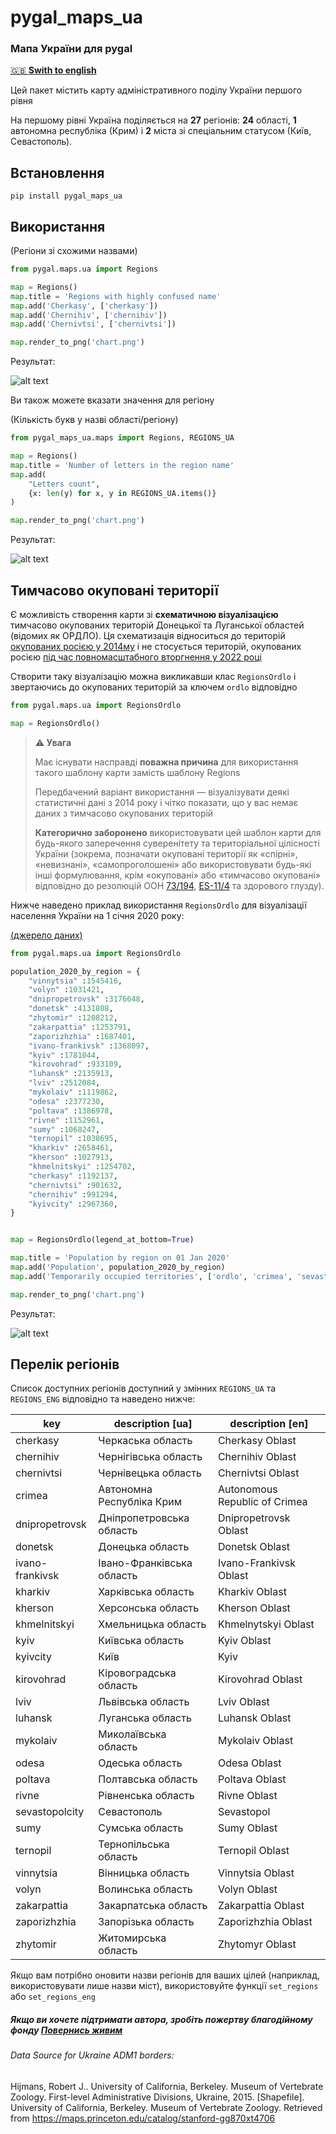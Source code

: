 # pygal_maps_ua
### Мапа України для pygal

[🇬🇧 **Swith to english**](./README.md)

Цей пакет містить карту адміністративного поділу України першого рівня

На першому рівні Україна поділяється на **27** регіонів: **24** області, **1** автономна республіка (Крим) і **2** міста зі спеціальним статусом (Київ, Севастополь).

## Встановлення

```
pip install pygal_maps_ua
```

## Використання

(Регіони зі схожими назвами)

```python
from pygal.maps.ua import Regions

map = Regions()
map.title = 'Regions with highly confused name'
map.add('Cherkasy', ['cherkasy'])
map.add('Сhernihiv', ['chernihiv'])
map.add('Сhernivtsi', ['chernivtsi'])

map.render_to_png('chart.png')
```

Результат:

![alt text](img/map1.png)

Ви також можете вказати значення для регіону

(Кількість букв у назві області/регіону)

```python
from pygal_maps_ua.maps import Regions, REGIONS_UA

map = Regions()
map.title = 'Number of letters in the region name'
map.add(
    "Letters count", 
    {x: len(y) for x, y in REGIONS_UA.items()}
)

map.render_to_png('chart.png')
```

Результат:

![alt text](img/map2.png)

## Тимчасово окуповані території

Є можливість створення карти зі **схематичною візуалізацією** тимчасово окупованих територій Донецької та Луганської областей (відомих як ОРДЛО). Ця схематизація відноситься до територій [окупованих росією у 2014му](https://en.wikipedia.org/wiki/Russian-occupied_territories_of_Ukraine#Before_February_2022) і не стосується територій, окупованих росією [під час повномасштабного вторгнення у 2022 році](https://en.wikipedia.org/wiki/Russian_invasion_of_Ukraine)

Створити таку візуалізацію можна викликавши клас ``RegionsOrdlo`` і звертаючись до окупованих територій за ключем ``ordlo`` відповідно

```python
from pygal.maps.ua import RegionsOrdlo

map = RegionsOrdlo()
```

> **⚠ Увага**
> 
> Має існувати насправді **поважна причина** для використання такого шаблону карти замість шаблону Regions
> 
> Передбачений варіант використання — візуалізувати деякі статистичні дані з 2014 року і чітко показати, що у вас немає даних з тимчасово окупованих територій
> 
> **Категорично заборонено** використовувати цей шаблон карти для будь-якого заперечення суверенітету та територіальної цілісності України (зокрема, позначати окуповані території як «спірні», «невизнані», «самопроголошені» або використовувати будь-які інші формулювання, крім «окуповані» або «тимчасово окуповані» відповідно до резолюцій ООН [73/194](https://www.un.org/press/en/2018/ga12108.doc.htm), [ES-11/4](https://en.wikipedia.org/wiki/United_Nations_General_Assembly_Resolution_ES-11/4) та здорового глузду).

Нижче наведено приклад використання ``RegionsOrdlo`` для візуалізації населення України на 1 січня 2020 року:

[(джерело даних)](https://ukrstat.gov.ua/operativ/operativ2019/ds/kn/kn_u/kn1219_u.html)

```python
from pygal.maps.ua import RegionsOrdlo

population_2020_by_region = {
    "vinnytsia" :1545416,
    "volyn" :1031421,
    "dnipropetrovsk" :3176648,
    "donetsk" :4131808,
    "zhytomir" :1208212,
    "zakarpattia" :1253791,
    "zaporizhzhia" :1687401,
    "ivano-frankivsk" :1368097,
    "kyiv" :1781044,
    "kirovohrad" :933109,
    "luhansk" :2135913,
    "lviv" :2512084,
    "mykolaiv" :1119862,
    "odesa" :2377230,
    "poltava" :1386978,
    "rivne" :1152961,
    "sumy" :1068247,
    "ternopil" :1038695,
    "kharkiv" :2658461,
    "kherson" :1027913,
    "khmelnitskyi" :1254702,
    "cherkasy" :1192137,
    "chernivtsi" :901632,
    "chernihiv" :991294,
    "kyivcity" :2967360,
}


map = RegionsOrdlo(legend_at_bottom=True)

map.title = 'Population by region on 01 Jan 2020'
map.add('Population', population_2020_by_region)
map.add('Temporarily occupied territories', ['ordlo', 'crimea', 'sevastopolcity'])

map.render_to_png('chart.png')
```

Результат:

![alt text](img/map3.png)


## Перелік регіонів

Список доступних регіонів доступний у змінних `REGIONS_UA` та `REGIONS_ENG` відповідно та наведено нижче:

| key            | description [ua]            | description [en]              |
|----------------|-----------------------------|-------------------------------|
| cherkasy       | Черкаська область           | Cherkasy Oblast               |
| chernihiv      | Чернігівська область        | Chernihiv Oblast              |
| chernivtsi     | Чернівецька область         | Chernivtsi Oblast             |
| crimea         | Автономна Республіка Крим   | Autonomous Republic of Crimea |
| dnipropetrovsk | Дніпропетровська область    | Dnipropetrovsk Oblast         |
| donetsk        | Донецька область            | Donetsk Oblast                |
| ivano-frankivsk | Івано-Франківська область   | Ivano-Frankivsk Oblast        |
| kharkiv        | Харківська область          | Kharkiv Oblast                |
| kherson        | Херсонська область          | Kherson Oblast                |
| khmelnitskyi   | Хмельницька область         | Khmelnytskyi Oblast           |
| kyiv           | Київська область            | Kyiv Oblast                   |
| kyivcity       | Київ                        | Kyiv                          |
| kirovohrad     | Кіровоградська область      | Kirovohrad Oblast             |
| lviv           | Львівська область           | Lviv Oblast                   |
| luhansk        | Луганська область           | Luhansk Oblast                |
| mykolaiv       | Миколаївська область        | Mykolaiv Oblast               |
| odesa          | Одеська область             | Odesa Oblast                  |
| poltava        | Полтавська область          | Poltava Oblast                |
| rivne          | Рівненська область          | Rivne Oblast                  |
| sevastopolcity | Севастополь                 | Sevastopol                    |
| sumy           | Сумська область             | Sumy Oblast                   |
| ternopil       | Тернопільська область       | Ternopil Oblast               |
| vinnytsia      | Вінницька область           | Vinnytsia Oblast              |
| volyn          | Волинська область           | Volyn Oblast                  |
| zakarpattia    | Закарпатська область        | Zakarpattia Oblast            |
| zaporizhzhia   | Запорізька область          | Zaporizhzhia Oblast           |
| zhytomir       | Житомирська область         | Zhytomyr Oblast               |

Якщо вам потрібно оновити назви регіонів для ваших цілей (наприклад, використовувати лише назви міст), використовуйте функції `set_regions` або `set_regions_eng`

##### Якщо ви хочете підтримати автора, зробіть пожертву благодійному фонду [Повернись живим](https://savelife.in.ua/)

###### Data Source for Ukraine ADM1 borders:

Hijmans, Robert J.. University of California, Berkeley. Museum of Vertebrate Zoology. First-level Administrative Divisions, Ukraine, 2015. [Shapefile]. University of California, Berkeley. Museum of Vertebrate Zoology. Retrieved from https://maps.princeton.edu/catalog/stanford-gg870xt4706

